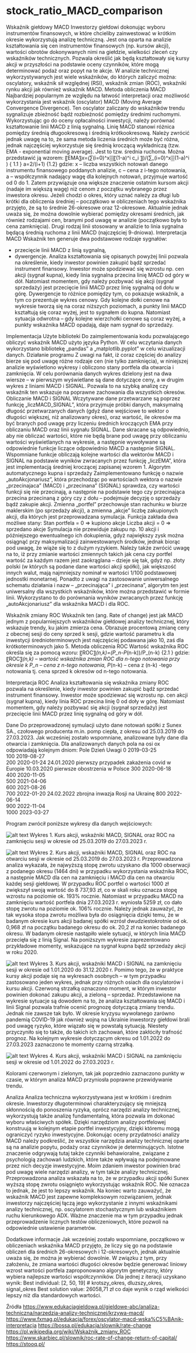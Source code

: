 # stock_ratio_MACD_comparison
Wskaźnik giełdowy MACD
Inwestorzy giełdowi dokonując wyboru instrumentów finansowych, w które chcieliby zainwestować w krótkim okresie wykorzystują analizę techniczną. Jest ona oparta na analizie kształtowania się cen instrumentów finansowych (np. kursów akcji), wartości obrotów dokonywanych nimi na giełdzie, wielkości zleceń czy wskaźników technicznych. Pozwala określić jak będą kształtowały się kursy akcji w przyszłości na podstawie oceny czynników, które mogą determinować podaż oraz popyt na te akcje. 
W analizie technicznej wykorzystywanych jest wiele wskaźników, do których zaliczyć można: oscylatory, wskaźnik sił względnej (RSI), wskaźnik zmian (ROC), wskaźniki rynku akcji jak również wskaźnik MACD. 
Metoda obliczenia MACD
Najbardziej popularnym ze względu na łatwość interpretacji oraz możliwość wykorzystania jest wskaźnik (oscylator) MACD (Moving Average Convergence Divergence). Ten oscylator zaliczany do wskaźników trendu sygnalizuje zbieżność bądź rozbieżność pomiędzy średnimi ruchomymi. Wykorzystując go do oceny opłacalności inwestycji, należy porównać kształtowanie linii MACD z linią sygnalną. 
Linię MACD stanowi różnica pomiędzy średnią długookresową i średnią krótkookresową. Należy zwrócić jednak uwagę na to, że sama metoda liczenia średnich może być różna, jednak najczęściej wykorzystuje się średnią kroczącą wykładniczą (tzw. EMA - exponential moving average). Jest to tzw. średnia ruchoma. Można przedstawić ją wzorem:
〖EMA〗_x=(∑_(i=0)^x▒〖(1-a)^i c_i 〗)/(∑_(i=0)^x▒(1-a)^i )					{ 1.1 }
a=2/(i+1)						{1.2}
gdzie: 
x – liczba wszystkich notowań danego instrumentu finansowego poddanych analizie,
c – cena z i-tego notowania,
a – współczynnik nadający wagę dla kolejnych notowań, przyjmuje wartość od 0 do 1.
Zatem przywiązuje ona większe znaczenie ostatnim kursom akcji (nadaje im większą wagę) niż cenom z początku wybranego przez inwestora okresu. 
Jeżeli chodzi o okres, który uznać należy za długi lub krótki dla obliczenia średniej – początkowo w obliczeniach tego wskaźnika przyjęto, że są to średnie 26-okresowe oraz 12-okresowe. Aktualnie jednak uważa się, że można dowolnie wybierać pomiędzy okresami średnich, jak również rodzajami cen, branymi pod uwagę w analizie (początkowo była to cena zamknięcia). 
Drugi rodzaj linii stosowany w analizie to linia sygnalna będącą średnią ruchoma z linii MACD (najczęściej 9-dniowa). 
Interpretacja MACD
Wskaźnik ten generuje dwa podstawowe rodzaje sygnałów:
- przecięcie linii MACD z linią sygnalną,
- dywergencje.
Analiza kształtowania się opisanych powyżej linii pozwala na określenie, kiedy inwestor powinien zakupić bądź sprzedać instrument finansowy. Inwestor może spodziewać się wzrostu np. cen akcji (sygnał kupna), kiedy linia sygnalna przecina linię MACD od góry w dół. Natomiast momentem, gdy należy pozbywać się akcji (sygnał sprzedaży) jest przecięcie linii MACD przez linię sygnalną od dołu w górę. 
Dywergencje to różnice pomiędzy tym, co pokazuje wskaźnik, a tym co prezentuje wykres cenowy. Gdy kolejne dołki cenowe na wykresie tworzą się na coraz niższych poziomach, a punkty linii MACD kształtują się coraz wyżej, jest to sygnałem do kupna. Natomiast sytuacja odwrotna – gdy kolejne wierzchołki cenowe są coraz wyżej, a punkty wskaźnika MACD opadają, daje nam sygnał do sprzedaży. 

Implementacja
Użyte biblioteki
Do zaimplementowania kodu pozwalającego obliczyć wskaźnik MACD użyto języka Python. W celu wczytania danych wykorzystano bibliotekę „pandas” a „matplotlib.pyplot” w celu wizualizacji danych. 
Działanie programu
Z uwagi na fakt, iż coraz częściej do analizy bierze się pod uwagę różne rodzaje cen (nie tylko zamknięcia), w niniejszej analizie wyświetlono wykresy i obliczono stany portfela dla otwarcia i zamknięcia. W celu porównania danych wykres dzielony jest na dwa wiersze – w pierwszym wyświetlane są dane dotyczące ceny, a w drugim wykres z liniami MACD i SIGNAL. Pozwala to na szybką analizę czy wskaźnik ten wskazuje na poprawne zachowania dla wszystkich okresów.
Obliczanie MACD i SIGNAL
Wczytywane dane przetwarzane są poprzez funkcję „liczMACD_SIGNAL”, która przyjmuje próbki danych, maksymalną długość przetwarzanych danych (gdyż dane wejściowe to wektor o długości większej, niż analizowany okres), oraz wartość, ile okresów ma być branych pod uwagę przy liczeniu średnich kroczących EMA przy obliczaniu MACD oraz linii sygnału SIGNAL. Dane skracane są odpowiednio, aby nie obliczać wartości, które nie będą brane pod uwagę przy obliczaniu wartości wyświetlanych na wykresie, a następnie wywoływane są odpowiednie funkcje liczące odpowiednio MACD a następnie SIGNAL. Wspomniane funkcje obliczają kolejne wartości dla wektorów MACD i SIGNAL na podstawie wyników zwracanych przez funkcję „liczEMA”, która jest implementacją średniej kroczącej zapisanej wzorem 1.
Algorytm automatycznego kupna i sprzedaży
Zaimplementowano funkcję o nazwie „autoAkcjonariusz”, która przechodząc po wartościach wektora o nazwie „przecinajaca” (MACD) i „przecinana” (SIGNAL) sprawdza, czy wartości funkcji się nie przecinają, a następnie na podstawie tego czy przecinająca przecina przecinaną z góry czy z dołu – podejmuje decyzję o sprzedaży bądź zakupie akcji. Zmienna „portfel” przechowuje stan rachunku w biurze maklerskim (po sprzedaży akcji), a zmienna „akcje” liczbę zakupionych akcji, dla których jest przeprowadzana symulacja. Funkcja zakłada dwa możliwe stany:
	Stan portfela = 0 => kupiono akcje
	Liczba akcji = 0 => sprzedano akcje
Symulacja nie przewiduje zakupu np. 10 akcji i późniejszego ewentualnego ich dokupienia, gdyż największy zysk można osiągnąć przy maksymalizacji zainwestowanych środków, jednak biorąc pod uwagę, że wiąże się to z dużym ryzykiem. Należy także zwrócić uwagę na to, iż przy zmianie wartości zmiennych takich jak cena czy portfel wartość za każdym razem jest zaokrąglana – dzieje się tak, gdyż np.  złoty polski (w których są podane dane wartości akcji spółki), jak większość innych walut, mają najmniejszy nominał w wartości 1/100 podstawowej jednostki monetarnej.
Ponadto z uwagi na zastosowanie uniwersalnego schematu działania i nazw – „przecinająca” i „przecinana”, algorytm ten jest uniwersalny dla wszystkich wskaźników, które można przedstawić w formie linii. Wykorzystano to do porównania wyników zwracanych przez funkcję „autoAkcjonariusz” dla wskaźnika MACD i dla ROC.

Wskaźnik zmiany ROC
Wskaźnik ten (ang. Rate of change) jest jak MACD jednym z popularniejszych wskaźników giełdowej analizy technicznej, który wskazuje trendy, ku jakim zmierza cena. Obrazuje procentową zmianę ceny z obecnej sesji do ceny sprzed k sesji, gdzie wartość parametru k dla inwestycji średnioterminowych jest najczęściej podawana jako 10, zaś dla krótkoterminowych jako 5.
Metoda obliczenia ROC
Wartość wskaźnika ROC określa się za pomocą wzoru:
〖ROC〗_(n,k)=(P_n-P_(n-k))/P_(n-k)   					{2.1 }
gdzie: 
〖ROC〗_(n,k) – wartość wskaźnika zmian ROC dla n-tego notowania przy okresie k
P_n – cena z n-tego notowania,
P_(n-k) – cena z (n-k) -tego notowania tj. cena sprzed k okresów od n-tego notowania.

Interpretacja ROC
Analiza kształtowania się wskaźnika zmiany ROC pozwala na określenie, kiedy inwestor powinien zakupić bądź sprzedać instrument finansowy. Inwestor może spodziewać się wzrostu np. cen akcji (sygnał kupna), kiedy linia ROC przecina linię 0 od doły w górę. Natomiast momentem, gdy należy pozbywać się akcji (sygnał sprzedaży) jest przecięcie linii MACD przez linię sygnalną od góry w dół. 
 

Dane
Do przeprowadzonej symulacji użyto dane notowań spółki z Sunex SA., czołowego producenta m.in. pomp ciepła, z okresu od 25.03.2019 do 27.03.2023. Jak wcześniej zostało wspomniane, analizowane były dane dla otwarcia i zamknięcia.
Dla analizowanych danych pola na osi ox odpowiadają kolejnym dniom:
Pole	Dzień	      Uwagi
0	    2019-03-25	
100	  2019-08-27	
200	  2020-01-24	24.01.2020 pierwszy przypadek zakażenia covid w Europie
                  10.03.2020 pierwsze obostrzenia w Polsce
300	  2020-06-18	
400	  2020-11-05	
500	  2021-04-06	
600	  2021-08-26	
700	  2022-01-20  24.02.2022 zbrojna inwazja Rosji na Ukrainę
800	  2022-06-14	
900	  2022-11-04	
1000	2023-03-27	

Program zwrócił poniższe wykresy dla danych wejściowych:

![alt text](https://github.com/KrasodomskaAnna/stock_ratio_MACD_comparison/blob/main/chart_1.png?raw=true)
Wykres 1. Kurs akcji, wskaźniki MACD, SIGNAL oraz ROC na zamknięciu sesji w okresie od 25.03.2019 do 27.03.2023 r.

![alt text](https://github.com/KrasodomskaAnna/stock_ratio_MACD_comparison/blob/main/chart_2.png?raw=true)
Wykres 2. Kurs akcji, wskaźniki MACD, SIGNAL oraz ROC na otwarciu sesji w okresie od 25.03.2019 do 27.03.2023 r.
Przeprowadzona analiza wykazała, że najwyższą stopę zwrotu uzyskano dla 1000 obserwacji z podanego okresu (1464 dni) w przypadku wykorzystania wskaźnika ROC, a następnie MACD dla cen na zamknięciu i MACD dla cen na otwarciu każdej sesji giełdowej.
W przypadku ROC portfel o wartości 1000 zł zwiększył swoją wartość do 8 737,93 zł, co w skali roku oznacza stopę wzrostu na poziomie ok. 193% rocznie. Natomiast w przypadku MACD na zamknięciu wartość portfela dnia 27.03.2023 r. wyniosła 5259 zł, co dało stopę zwrotu na poziomie ok. 106% rocznie. Należy jednak zauważyć, że tak wysoka stopa zwrotu możliwa była do osiągnięcia dzięki temu, że w badanym okresie kurs akcji badanej spółki wzrósł dwudziestokrotnie od ok. 0,968 zł na początku badanego okresu do ok. 20,2 zł na koniec badanego okresu.
W badanym okresie nastąpiło wiele sytuacji, w których linia MACD przecięła się z linią Signal. Na poniższym wykresie zaprezentowano przykładowe momenty, wskazujące na sygnał kupna bądź sprzedaży akcji w roku 2020.
 
![alt text](https://github.com/KrasodomskaAnna/stock_ratio_MACD_comparison/blob/main/chart_3.png?raw=true)
Wykres 3. Kurs akcji, wskaźniki MACD i SIGNAL na zamknięciu sesji w okresie od 1.01.2020 do 31.12.2020 r.
Pomimo tego, że w praktyce kursy akcji podaje się na wykresach osobnych – w tym przypadku zastosowano jeden wykres, jednak przy różnych osiach dla oscylatorów i kursu akcji. Czerwoną strzałką oznaczono moment, w którym inwestor powinien dokonać zakupu akcji, a zieloną – sprzedaż. 
Przedstawione na wykresie sytuacje są dowodem na to, że analiza kształtowania się MACD i linii Signal pozwala trafnie ocenić prognozę dotyczącą zmiany trendu. Jednak nie zawsze tak było. W okresie kryzysu wywołanego zarówno pandemią COVID-19 jak również wojną na Ukrainie inwestorzy giełdowi brali pod uwagę ryzyko, które wiązało się w powstałą sytuacją. Niestety przyczyniło się to także, do takich ich zachowań, które zakłóciły trafność prognoz. Na kolejnym wykresie dotyczącym okresu od 1.01.2022 do 27.03.2023 zaznaczono te momenty czarną strzałką.
 
![alt text](https://github.com/KrasodomskaAnna/stock_ratio_MACD_comparison/blob/main/chart_4.png?raw=true)
Wykres 4. Kurs akcji, wskaźniki MACD i SIGNAL na zamknięciu sesji w okresie od 1.01.2022 do 27.03.2023 r.

Kolorami czerwonym i zielonym, tak jak poprzednio zaznaczono punkty w czasie, w którym analiza MACD przyniosła poprawne przewidywanie trendu. 

Analiza
Analiza techniczna wykorzystywana jest w krótkim i średnim okresie. Inwestorzy długoterminowi charakteryzujący się mniejszą skłonnością do ponoszenia ryzyka, oprócz narzędzi analizy technicznej, wykorzystują także analizę fundamentalną, która pozwala im dokonać wyboru właściwych spółek. Dzięki narzędziom analizy portfelowej konstruują w kolejnym etapie portfel inwestycyjny, dzięki któremu mogą ograniczyć ryzyko inwestycyjne.
Dokonując oceny przydatności analizy MACD należy podkreślić, że wszystkie narzędzia analizy technicznej oparte są na analizie popytu, podaży oraz czynników je determinujących. Istotne znaczenie odgrywają tutaj także czynniki behawioralne, związane z psychologią zachowań ludzkich, które także wpływają na podejmowane przez nich decyzje inwestycyjne. Moim zdaniem inwestor powinien brać pod uwagę wiele narzędzi analizy, w tym także analizy technicznej. Przeprowadzona analiza wskazała na to, że w przypadku akcji spółki Sunex wyższą stopę zwrotu osiągnięto wykorzystując wskaźnik ROC. Nie oznacza to jednak, że jest to lepszy wskaźnik. 
Na koniec warto zauważyć, że wskaźnik MACD jest zapewne kompleksowym rozwiązaniem, jednak inwestorzy najczęściej łączą jego wykorzystanie z innymi wskaźnikami analizy technicznej, np. oscylatorem stochastycznym lub wskaźnikiem ruchu kierunkowego ADX. Ważne znaczenie ma w tym przypadku jednak przeprowadzenie licznych testów obliczeniowych, które pozwoli na odpowiednie ustawienie parametrów. 

Dodatkowe informacje
Jak wcześniej zostało wspomniane, początkowo w obliczeniach wskaźnika MACD przyjęto, że liczy się go na podstawie obliczeń dla średnich 26-okresowych i 12-okresowych, jednak aktualnie uważa się, że można je wybierać dowolnie. W związku z tym, przy założeniu, że zmiana wartości długości okresów będzie generować liniowy wzrost wartości portfela zaproponowano algorytm genetyczny, który wybiera najlepsze wartości współczynników. Dla jednej z iteracji uzyskano wynik:
Best individual: [2, 50, 19]		# krotszy_okres, dluzszy_okres, signal_okres
Best solution value: 26058,71 zł
co daje wynik o rząd wielkości lepszy niż dla standardowych wartości.

Źródła
https://www.edukacjagieldowa.pl/gieldowe-abc/analiza-techniczna/narzedzia-analizy-technicznej/krzywa-macd/
https://www.fxmag.pl/edukacja/forex/oscylator-macd-wska%C5%BAnik-interpretacja
https://bossa.pl/edukacja/slownik/rate-change
https://pl.wikipedia.org/wiki/Wskaźnik_zmiany_ROC
https://www.skarbiec.pl/slownik/roc-rate-of-change-return-of-capital/ 
https://stooq.pl/
